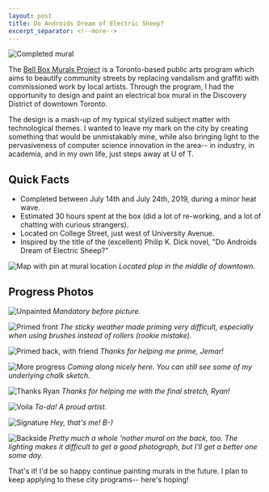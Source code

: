 ```yaml
---
layout: post
title: Do Androids Dream of Electric Sheep?
excerpt_separator: <!--more-->
---
```


![Completed mural](/public/imgs/mural/complete-front.jpg)

The [Bell Box Murals Project](https://www.facebook.com/bellboxmuralsproject/) is a Toronto-based public arts program which aims to beautify community streets by replacing vandalism and graffiti with commissioned work by local artists. Through the program, I had the opportunity to design and paint an electrical box mural in the Discovery District of downtown Toronto.

 <!--more-->

The design is a mash-up of my typical stylized subject matter with technological themes. I wanted to leave my mark on the city by creating something that would be unmistakably mine, while also bringing light to the pervasiveness of computer science innovation in the area-- in industry, in academia, and in my own life, just steps away at U of T.

## Quick Facts

- Completed between July 14th and July 24th, 2019, during a minor heat wave.
- Estimated 30 hours spent at the box (did a lot of re-working, and a lot of chatting with curious strangers).
- Located on College Street, just west of University Avenue.
- Inspired by the title of the (excellent) Philip K. Dick novel, "Do Androids Dream of Electric Sheep?"

 ![Map with pin at mural location](/public/imgs/mural/mural-map.jpg)
 *Located plop in the middle of downtown.*

## Progress Photos

![Unpainted](/public/imgs/mural/unpainted-front.jpg)
*Mandatory before picture.*

![Primed front](/public/imgs/mural/primed-front.jpg)
*The sticky weather made priming very difficult, especially when using brushes instead of rollers (rookie mistake).*

![Primed back, with friend](/public/imgs/mural/primed-back-jemar.jpg)
*Thanks for helping me prime, Jemar!*

![More progress](/public/imgs/mural/progress-front.jpg)
*Coming along nicely here. You can still see some of my underlying chalk sketch.*

![Thanks Ryan](/public/imgs/mural/complete-ryan.jpg)
*Thanks for helping me with the final stretch, Ryan!*

![Voila](/public/imgs/mural/complete-me.jpg)
*Ta-da! A proud artist.*

![Signature](/public/imgs/mural/signature.jpg)
*Hey, that's me! B-)*

![Backside](/public/imgs/mural/complete-back.jpg)
*Pretty much a whole 'nother mural on the back, too. The lighting makes it difficult to get a good photograph, but I'll get a better one some day.*

That's it! I'd be so happy continue painting murals in the future. I plan to keep applying to these city programs-- here's hoping!


